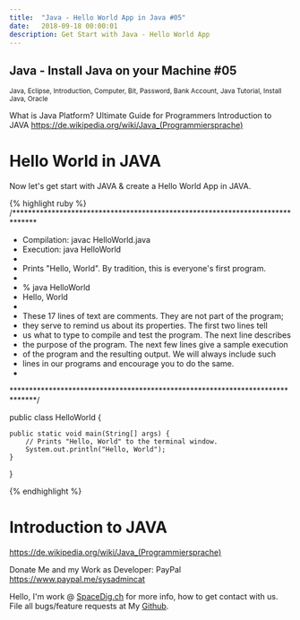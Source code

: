 ```yaml
---
title:  "Java - Hello World App in Java #05"
date:   2018-09-18 00:00:01
description: Get Start with Java - Hello World App
---
```

<h2 id="this-post-is-the-last-of-a-series-of-posts-in-which-i-write-about-the-observable-type-in-the-first-post-we-went-ahead-writing-an-observable-from-scratch-in-order-to-fully-understand-it-we-then-explored-how-to-create-observables-from-values-arrays-dom-events-and-promises-this-time-well-focus-on-compositions-by-rewriting-some-basic-composition-operators">
Java - Install Java on your Machine #05</h2>

<small>Java, Eclipse, Introduction, Computer, Bit, Password, Bank Account, Java Tutorial, Install Java, Oracle</small>

What is Java Platform? Ultimate Guide for Programmers
Introduction to JAVA
<a href="https://de.wikipedia.org/wiki/Java_(Programmiersprache)">https://de.wikipedia.org/wiki/Java_(Programmiersprache) </a>


<h1>Hello World in JAVA</h1>

Now let's get start with JAVA & create a Hello World App in JAVA.

{% highlight ruby %}
/******************************************************************************
 *  Compilation:  javac HelloWorld.java
 *  Execution:    java HelloWorld
 *
 *  Prints "Hello, World". By tradition, this is everyone's first program.
 *
 *  % java HelloWorld
 *  Hello, World
 *
 *  These 17 lines of text are comments. They are not part of the program;
 *  they serve to remind us about its properties. The first two lines tell
 *  us what to type to compile and test the program. The next line describes
 *  the purpose of the program. The next few lines give a sample execution
 *  of the program and the resulting output. We will always include such 
 *  lines in our programs and encourage you to do the same.
 *
 ******************************************************************************/

public class HelloWorld {

    public static void main(String[] args) {
        // Prints "Hello, World" to the terminal window.
        System.out.println("Hello, World");
    }

}

{% endhighlight %}




<h1>Introduction to JAVA</h1>
<a href="https://de.wikipedia.org/wiki/Java_(Programmiersprache)">https://de.wikipedia.org/wiki/Java_(Programmiersprache) </a>




Donate Me and my Work as Developer: PayPal <a href="https://www.paypal.me/sysadmincat">https://www.paypal.me/sysadmincat </a>


 Hello, I'm work @ [SpaceDig.ch][spacedig] for more info, how to get contact with us. File all bugs/feature requests at My  [Github][jekyll-gh].

[jekyll-gh]: https://github.com/spaceg
[spacedig]:    http://spacedig.ch
